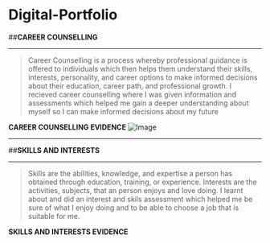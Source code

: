 # Digital-Portfolio
##**CAREER COUNSELLING**
***
>Career Counselling is a process whereby professional guidance is offered to individuals which then helps them understand their skills, interests, personality, and career options to make informed decisions about their education, career path, and professional growth. I recieved career counselling where I was given information and assessments which helped me gain a deeper understanding about myself so I can make informed decisions about my future

**CAREER COUNSELLING EVIDENCE** 
![Image](https://github.com/user-attachments/assets/fb8777ea-4b7c-41e8-bc16-ea624b73bfd0)


***

##**SKILLS AND INTERESTS**
***
>Skills are the abilities, knowledge, and expertise a person has obtained through education, training, or experience. Interests are the activities, subjects, that an person enjoys and love doing. I learnt about and did an interest and skils assessment which helped me be sure of what I enjoy doing and to be able to choose a job that is suitable for me. 

**SKILLS AND INTERESTS EVIDENCE**
